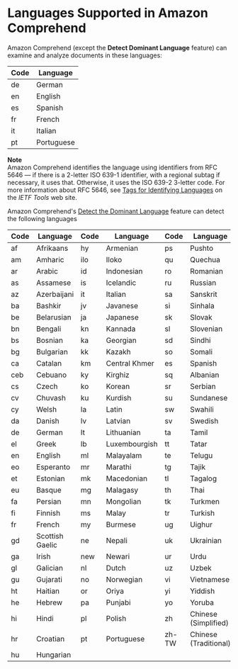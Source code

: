 # Languages Supported in Amazon Comprehend<a name="supported-languages"></a>

Amazon Comprehend \(except the **Detect Dominant Language** feature\) can examine and analyze documents in these languages: 


| Code | Language | 
| --- | --- | 
| de | German | 
| en | English | 
| es | Spanish | 
| fr | French | 
| it | Italian | 
| pt | Portuguese | 

**Note**  
Amazon Comprehend identifies the language using identifiers from RFC 5646 — if there is a 2\-letter ISO 639\-1 identifier, with a regional subtag if necessary, it uses that\. Otherwise, it uses the ISO 639\-2 3\-letter code\. For more information about RFC 5646, see [Tags for Identifying Languages](https://tools.ietf.org/html/rfc5646) on the *IETF Tools* web site\.

Amazon Comprehend's [Detect the Dominant Language](how-languages.md) feature can detect the following languages


| Code | Language | Code | Language | Code | Language | 
| --- | --- | --- | --- | --- | --- | 
| af | Afrikaans | hy | Armenian | ps | Pushto | 
| am | Amharic | ilo | Iloko | qu | Quechua | 
| ar | Arabic | id | Indonesian | ro | Romanian | 
| as | Assamese | is | Icelandic | ru | Russian | 
| az | Azerbaijani | it | Italian | sa | Sanskrit | 
| ba | Bashkir | jv | Javanese | si | Sinhala | 
| be | Belarusian | ja | Japanese | sk | Slovak | 
| bn | Bengali | kn | Kannada | sl | Slovenian | 
| bs | Bosnian | ka | Georgian | sd | Sindhi | 
| bg | Bulgarian | kk | Kazakh | so | Somali | 
| ca | Catalan | km | Central Khmer | es | Spanish | 
| ceb | Cebuano | ky | Kirghiz | sq | Albanian | 
| cs | Czech | ko | Korean | sr | Serbian | 
| cv | Chuvash | ku | Kurdish | su | Sundanese | 
| cy | Welsh | la | Latin | sw | Swahili | 
| da | Danish | lv | Latvian | sv | Swedish | 
| de | German | lt | Lithuanian | ta | Tamil | 
| el | Greek | lb | Luxembourgish | tt | Tatar | 
| en | English | ml | Malayalam | te | Telugu | 
| eo | Esperanto | mr | Marathi | tg | Tajik | 
| et | Estonian | mk | Macedonian | tl | Tagalog | 
| eu | Basque | mg | Malagasy | th | Thai | 
| fa | Persian | mn | Mongolian | tk | Turkmen | 
| fi | Finnish | ms | Malay | tr | Turkish | 
| fr | French | my | Burmese | ug | Uighur | 
| gd | Scottish Gaelic | ne | Nepali | uk | Ukrainian | 
| ga | Irish | new | Newari | ur | Urdu | 
| gl | Galician | nl | Dutch | uz | Uzbek | 
| gu | Gujarati | no | Norwegian | vi | Vietnamese | 
| ht | Haitian | or | Oriya | yi | Yiddish | 
| he | Hebrew | pa | Punjabi | yo | Yoruba | 
| hi | Hindi | pl | Polish | zh | Chinese \(Simplified\) | 
| hr | Croatian | pt | Portuguese | zh\-TW | Chinese \(Traditional\) | 
| hu | Hungarian |   |   |   |   | 